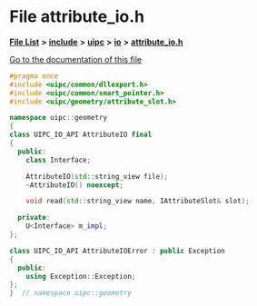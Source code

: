 

# File attribute\_io.h

[**File List**](files.md) **>** [**include**](dir_d44c64559bbebec7f509842c48db8b23.md) **>** [**uipc**](dir_9f30510905f1286cc334e7ecdb1aceca.md) **>** [**io**](dir_852854ea57a318f61c10cfed1155dbd7.md) **>** [**attribute\_io.h**](attribute__io_8h.md)

[Go to the documentation of this file](attribute__io_8h.md)


```C++
#pragma once
#include <uipc/common/dllexport.h>
#include <uipc/common/smart_pointer.h>
#include <uipc/geometry/attribute_slot.h>

namespace uipc::geometry
{
class UIPC_IO_API AttributeIO final
{
  public:
    class Interface;

    AttributeIO(std::string_view file);
    ~AttributeIO() noexcept;

    void read(std::string_view name, IAttributeSlot& slot);

  private:
    U<Interface> m_impl;
};

class UIPC_IO_API AttributeIOError : public Exception
{
  public:
    using Exception::Exception;
};
}  // namespace uipc::geometry
```


